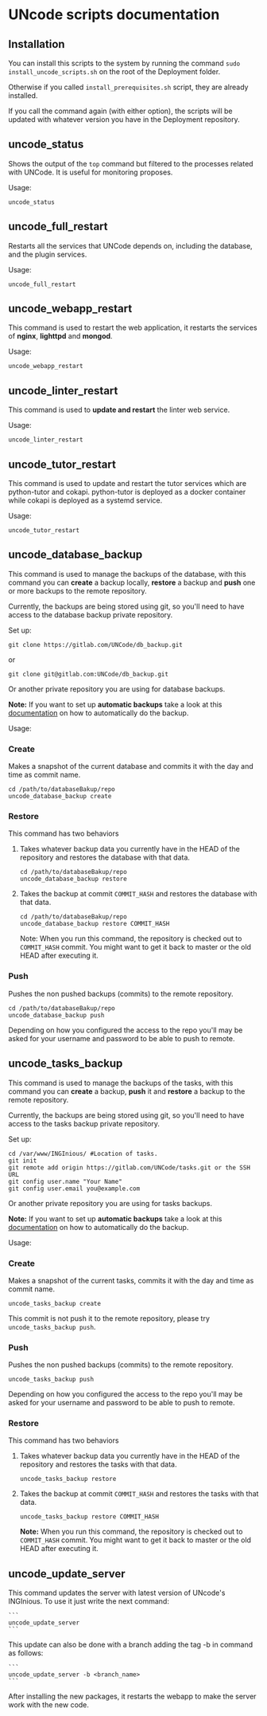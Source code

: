 # UNcode scripts documentation

## Installation

You can install this scripts to the system by running the command `sudo install_uncode_scripts.sh` on the root of the Deployment folder. 

Otherwise if you called `install_prerequisites.sh` script, they are already installed.

If you call the command again (with either option), the scripts will be updated with whatever version you have in the Deployment repository.

## uncode_status

Shows the output of the `top` command but filtered to the processes related with UNCode. It is useful for monitoring proposes.

Usage:

``` 
uncode_status
```

## uncode_full_restart

Restarts all the services that UNCode depends on, including the database, and the plugin services.

Usage:

``` 
uncode_full_restart
```

## uncode_webapp_restart

This command is used to restart the web application, it restarts the services of **nginx**, **lighttpd** and **mongod**. 

Usage:

``` 
uncode_webapp_restart
```

## uncode_linter_restart

This command is used to **update and restart** the linter web service.

Usage: 

```
uncode_linter_restart
```

## uncode_tutor_restart

This command is used to update and restart the tutor services which are python-tutor and cokapi. python-tutor is deployed as a docker container while cokapi is deployed as a systemd service.

Usage: 

```
uncode_tutor_restart
```


## uncode_database_backup

This command is used to manage the backups of the database, with this command you can **create** a backup locally, **restore** a backup and **push** one or more backups to the remote repository.

Currently, the backups are being stored using git, so you'll need to have access to the database backup private repository.

Set up:
```
git clone https://gitlab.com/UNCode/db_backup.git
```

or

```
git clone git@gitlab.com:UNCode/db_backup.git
```

Or another private repository you are using for database backups.

**Note:** If you want to set up **automatic backups** take a look at this [documentation](https://github.com/JuezUN/INGInious/wiki/How-to-set-up-backups) on how to automatically do the backup.

Usage:

### Create 

Makes a snapshot of the current database and commits it with the day and time as commit name.

```
cd /path/to/databaseBakup/repo
uncode_database_backup create
```

### Restore
This command has two behaviors

1. Takes whatever backup data you currently have in the HEAD of the repository and restores the database with that data.

    ```
    cd /path/to/databaseBakup/repo
    uncode_database_backup restore
    ```

2. Takes the backup at commit `COMMIT_HASH` and restores the database with that data.

    ```
    cd /path/to/databaseBakup/repo
    uncode_database_backup restore COMMIT_HASH
    ```

    Note: When you run this command, the repository is checked out to `COMMIT_HASH` commit. You might want to get it back to master or the old HEAD after executing it.

### Push
Pushes the non pushed backups (commits) to the remote repository.


```
cd /path/to/databaseBakup/repo
uncode_database_backup push
```

Depending on how you configured the access to the repo you'll may be asked for your username and password to be able to push to remote.


## uncode_tasks_backup

This command is used to manage the backups of the tasks, with this command you can **create** a backup, **push** it 
and **restore** a backup to the remote repository.

Currently, the backups are being stored using git, so you'll need to have access to the tasks backup private repository.

Set up:
```
cd /var/www/INGInious/ #Location of tasks.
git init
git remote add origin https://gitlab.com/UNCode/tasks.git or the SSH URL
git config user.name "Your Name"
git config user.email you@example.com
```

Or another private repository you are using for tasks backups. 

**Note:** If you want to set up **automatic backups** take a look at this [documentation](https://github.com/JuezUN/INGInious/wiki/How-to-set-up-backups) on how to automatically do the backup.

Usage:

### Create 

Makes a snapshot of the current tasks, commits it with the day and time as commit name.

```
uncode_tasks_backup create
```

This commit is not push it to the remote repository, please try `uncode_tasks_backup push`. 

### Push
Pushes the non pushed backups (commits) to the remote repository.


```
uncode_tasks_backup push
```

Depending on how you configured the access to the repo you'll may be asked for your username and password to be able to push to remote.

### Restore
This command has two behaviors

1. Takes whatever backup data you currently have in the HEAD of the repository and restores the tasks with that data.

    ```
    uncode_tasks_backup restore
    ```

2. Takes the backup at commit `COMMIT_HASH` and restores the tasks with that data.

    ```
    uncode_tasks_backup restore COMMIT_HASH
    ```

    **Note:** When you run this command, the repository is checked out to `COMMIT_HASH` commit. You might want to get it back to master or the old HEAD after executing it.

## uncode_update_server

This command updates the server with latest version of UNcode's INGInious. To use it just write the next command:

    ​```
    uncode_update_server
    ​```

This update can also be done with a branch adding the tag -b in command as follows:

    ​```
    uncode_update_server -b <branch_name>
    ​```

After installing the new packages, it restarts the webapp to make the server work with the new code.
